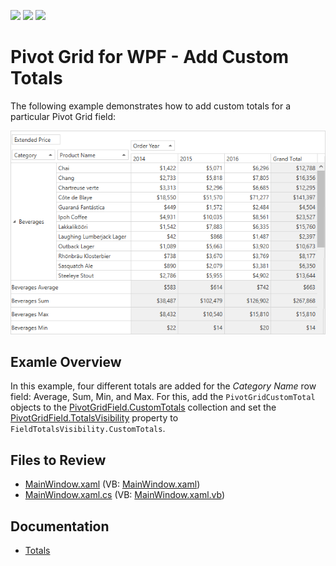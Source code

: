 <!-- default badges list -->
![](https://img.shields.io/endpoint?url=https://codecentral.devexpress.com/api/v1/VersionRange/128578344/22.2.2%2B)
[![](https://img.shields.io/badge/Open_in_DevExpress_Support_Center-FF7200?style=flat-square&logo=DevExpress&logoColor=white)](https://supportcenter.devexpress.com/ticket/details/E2135)
[![](https://img.shields.io/badge/📖_How_to_use_DevExpress_Examples-e9f6fc?style=flat-square)](https://docs.devexpress.com/GeneralInformation/403183)
<!-- default badges end -->

# Pivot Grid for WPF - Add Custom Totals

The following example demonstrates how to add custom totals for a particular Pivot Grid field:

![Pivot Grid](./image/pivotgrid.png)

## Examle Overview

In this example, four different totals are added for the _Category Name_ row field: Average, Sum, Min, and Max. For this, add the `PivotGridCustomTotal` objects to the [PivotGridField.CustomTotals](https://docs.devexpress.com/WPF/DevExpress.Xpf.PivotGrid.PivotGridField.CustomTotals?p=netframework) collection and set the [PivotGridField.TotalsVisibility](https://docs.devexpress.com/WPF/DevExpress.Xpf.PivotGrid.PivotGridField.TotalsVisibility?p=netframework) property to `FieldTotalsVisibility.CustomTotals`.

## Files to Review

* [MainWindow.xaml](./CS/HowToAddCustomTotals/MainWindow.xaml) (VB: [MainWindow.xaml](./VB/HowToAddCustomTotals/MainWindow.xaml))
* [MainWindow.xaml.cs](./CS/HowToAddCustomTotals/MainWindow.xaml.cs) (VB: [MainWindow.xaml.vb](./VB/HowToAddCustomTotals/MainWindow.xaml.vb))

## Documentation

- [Totals](https://docs.devexpress.com/WPF/8057/controls-and-libraries/pivot-grid/data-shaping/aggregation/totals?p=netframework)



